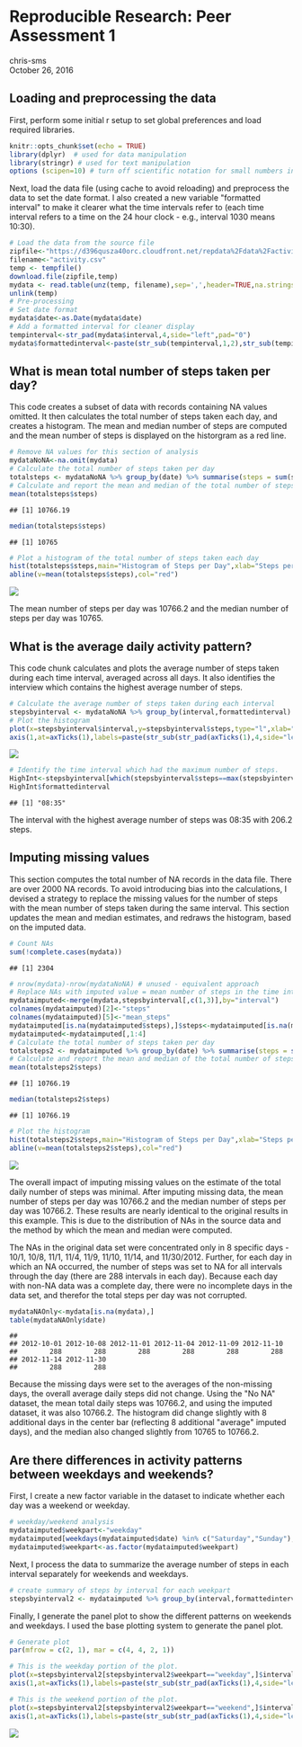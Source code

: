 # Reproducible Research: Peer Assessment 1
chris-sms  
October 26, 2016  

## Loading and preprocessing the data

First, perform some initial r setup to set global preferences and load required libraries.


```r
knitr::opts_chunk$set(echo = TRUE)
library(dplyr)  # used for data manipulation
library(stringr) # used for text manipulation
options (scipen=10) # turn off scientific notation for small numbers in inline display.
```

Next, load the data file (using cache to avoid reloading) and preprocess the data to set the date format.  I also created a new variable "formatted interval" to make it clearer what the time intervals refer to (each time interval refers to a time on the 24 hour clock - e.g., interval 1030 means 10:30).


```r
# Load the data from the source file
zipfile<-"https://d396qusza40orc.cloudfront.net/repdata%2Fdata%2Factivity.zip"
filename<-"activity.csv"
temp <- tempfile()
download.file(zipfile,temp)
mydata <- read.table(unz(temp, filename),sep=',',header=TRUE,na.strings="NA")
unlink(temp)
# Pre-processing
# Set date format
mydata$date<-as.Date(mydata$date)
# Add a formatted interval for cleaner display
tempinterval<-str_pad(mydata$interval,4,side="left",pad="0")
mydata$formattedinterval<-paste(str_sub(tempinterval,1,2),str_sub(tempinterval,start=-2),sep=":")
```

## What is mean total number of steps taken per day?

This code creates a subset of data with records containing NA values omitted.  It then calculates the total number of steps taken each day, and creates a histogram.  The mean and median number of steps are computed and the mean number of steps is displayed on the historgram as a red line.


```r
# Remove NA values for this section of analysis
mydataNoNA<-na.omit(mydata)
# Calculate the total number of steps taken per day
totalsteps <- mydataNoNA %>% group_by(date) %>% summarise(steps = sum(steps))
# Calculate and report the mean and median of the total number of steps taken per day
mean(totalsteps$steps)
```

```
## [1] 10766.19
```

```r
median(totalsteps$steps)
```

```
## [1] 10765
```

```r
# Plot a histogram of the total number of steps taken each day
hist(totalsteps$steps,main="Histogram of Steps per Day",xlab="Steps per Day")
abline(v=mean(totalsteps$steps),col="red")
```

![](Course_Project_1_files/figure-html/unnamed-chunk-2-1.png)<!-- -->

The mean number of steps per day was 10766.2 and the median number of steps per day was 10765.

## What is the average daily activity pattern?

This code chunk calculates and plots the average number of steps taken during each time interval, averaged across all days.  It also identifies the interview which contains the highest average number of steps.


```r
# Calculate the average number of steps taken during each interval
stepsbyinterval <- mydataNoNA %>% group_by(interval,formattedinterval) %>% summarise(steps = mean(steps))
# Plot the histogram
plot(x=stepsbyinterval$interval,y=stepsbyinterval$steps,type="l",xlab="5-Minute Time Interval",ylab="Average Number of Steps",xaxt="n")
axis(1,at=axTicks(1),labels=paste(str_sub(str_pad(axTicks(1),4,side="left",pad="0"),1,2),str_sub(str_pad(axTicks(1),4,side="left",pad="0"),start=-2),sep=":"))
```

![](Course_Project_1_files/figure-html/unnamed-chunk-3-1.png)<!-- -->

```r
# Identify the time interval which had the maximum number of steps.
HighInt<-stepsbyinterval[which(stepsbyinterval$steps==max(stepsbyinterval$steps)),]
HighInt$formattedinterval
```

```
## [1] "08:35"
```

The interval with the highest average number of steps was 08:35 with 206.2 steps.

## Imputing missing values

This section computes the total number of NA records in the data file.  There are over 2000 NA records.  To avoid introducing bias into the calculations, I devised a strategy to replace the missing values for the number of steps with the mean number of steps taken during the same interval.  This section updates the mean and median estimates, and redraws the histogram, based on the imputed data.


```r
# Count NAs
sum(!complete.cases(mydata))
```

```
## [1] 2304
```

```r
# nrow(mydata)-nrow(mydataNoNA) # unused - equivalent approach
# Replace NAs with imputed value = mean number of steps in the time interval, rounded to nearest integer
mydataimputed<-merge(mydata,stepsbyinterval[,c(1,3)],by="interval")
colnames(mydataimputed)[2]<-"steps"
colnames(mydataimputed)[5]<-"mean_steps"
mydataimputed[is.na(mydataimputed$steps),]$steps<-mydataimputed[is.na(mydataimputed$steps),]$mean_steps
mydataimputed<-mydataimputed[,1:4]
# Calculate the total number of steps taken per day
totalsteps2 <- mydataimputed %>% group_by(date) %>% summarise(steps = sum(steps))
# Calculate and report the mean and median of the total number of steps taken per day
mean(totalsteps2$steps)
```

```
## [1] 10766.19
```

```r
median(totalsteps2$steps)
```

```
## [1] 10766.19
```

```r
# Plot the histogram
hist(totalsteps2$steps,main="Histogram of Steps per Day",xlab="Steps per Day")
abline(v=mean(totalsteps2$steps),col="red")
```

![](Course_Project_1_files/figure-html/unnamed-chunk-4-1.png)<!-- -->

The overall impact of imputing missing values on the estimate of the total daily number of steps was minimal.  After imputing missing data, the mean number of steps per day was 10766.2 and the median number of steps per day was 10766.2.  These results are nearly identical to the original results in this example.  This is due to the distribution of NAs in the source data and the method by which the mean and median were computed.

The NAs in the original data set were concentrated only in 8 specific days - 10/1, 10/8, 11/1, 11/4, 11/9, 11/10, 11/14, and 11/30/2012.  Further, for each day in which an NA occurred, the number of steps was set to NA for all intervals through the day (there are 288 intervals in each day).  Because each day with non-NA data was a complete day, there were no incomplete days in the data set, and therefor the total steps per day was not corrupted.


```r
mydataNAOnly<-mydata[is.na(mydata),]
table(mydataNAOnly$date)
```

```
## 
## 2012-10-01 2012-10-08 2012-11-01 2012-11-04 2012-11-09 2012-11-10 
##        288        288        288        288        288        288 
## 2012-11-14 2012-11-30 
##        288        288
```

Because the missing days were set to the averages of the non-missing days, the overall average daily steps did not change.  Using the "No NA" dataset, the mean total daily steps was 10766.2, and using the imputed dataset, it was also 10766.2.  The histogram did change slightly with 8 additional days in the center bar (reflecting 8 additional "average" imputed days), and the median also changed slightly from 10765 to 10766.2.

## Are there differences in activity patterns between weekdays and weekends?

First, I create a new factor variable in the dataset to indicate whether each day was a weekend or weekday.


```r
# weekday/weekend analysis
mydataimputed$weekpart<-"weekday"
mydataimputed[weekdays(mydataimputed$date) %in% c("Saturday","Sunday"),]$weekpart<-"weekend"
mydataimputed$weekpart<-as.factor(mydataimputed$weekpart)
```

Next, I process the data to summarize the average number of steps in each interval separately for weekends and weekdays.


```r
# create summary of steps by interval for each weekpart
stepsbyinterval2 <- mydataimputed %>% group_by(interval,formattedinterval,weekpart) %>% summarise(steps = mean(steps))
```

Finally, I generate the panel plot to show the different patterns on weekends and weekdays.  I used the base plotting system to generate the panel plot.


```r
# Generate plot
par(mfrow = c(2, 1), mar = c(4, 4, 2, 1))

# This is the weekday portion of the plot.
plot(x=stepsbyinterval2[stepsbyinterval2$weekpart=="weekday",]$interval,y=stepsbyinterval2[stepsbyinterval2$weekpart=="weekday",]$steps,type="l",main="Weekday",xlab="5-Minute Time Interval",ylab="Average Number of Steps",xaxt="n")
axis(1,at=axTicks(1),labels=paste(str_sub(str_pad(axTicks(1),4,side="left",pad="0"),1,2),str_sub(str_pad(axTicks(1),4,side="left",pad="0"),start=-2),sep=":"))

# This is the weekend portion of the plot.
plot(x=stepsbyinterval2[stepsbyinterval2$weekpart=="weekend",]$interval,y=stepsbyinterval2[stepsbyinterval2$weekpart=="weekend",]$steps,type="l",main="Weekend",xlab="5-Minute Time Interval",ylab="Average Number of Steps",xaxt="n")
axis(1,at=axTicks(1),labels=paste(str_sub(str_pad(axTicks(1),4,side="left",pad="0"),1,2),str_sub(str_pad(axTicks(1),4,side="left",pad="0"),start=-2),sep=":"))
```

![](Course_Project_1_files/figure-html/unnamed-chunk-8-1.png)<!-- -->

